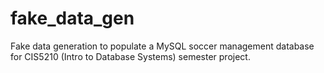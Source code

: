 # fake_data_gen

Fake data generation to populate a MySQL soccer management database for CIS5210 (Intro to Database Systems) semester project.
